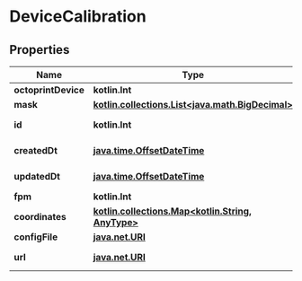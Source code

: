 
# DeviceCalibration

## Properties
Name | Type | Description | Notes
------------ | ------------- | ------------- | -------------
**octoprintDevice** | **kotlin.Int** |  | 
**mask** | [**kotlin.collections.List&lt;java.math.BigDecimal&gt;**](java.math.BigDecimal.md) |  | 
**id** | **kotlin.Int** |  |  [optional] [readonly]
**createdDt** | [**java.time.OffsetDateTime**](java.time.OffsetDateTime.md) |  |  [optional] [readonly]
**updatedDt** | [**java.time.OffsetDateTime**](java.time.OffsetDateTime.md) |  |  [optional] [readonly]
**fpm** | **kotlin.Int** |  |  [optional]
**coordinates** | [**kotlin.collections.Map&lt;kotlin.String, AnyType&gt;**](AnyType.md) |  |  [optional]
**configFile** | [**java.net.URI**](java.net.URI.md) |  |  [optional]
**url** | [**java.net.URI**](java.net.URI.md) |  |  [optional] [readonly]




